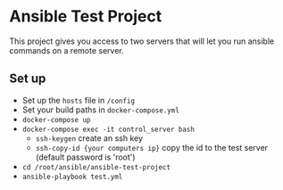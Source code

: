 # Ansible Test Project
This project gives you access to two servers that will let you 
run ansible commands on a remote server.

## Set up
- Set up the `hosts` file in `/config`
- Set your build paths in `docker-compose.yml`
- `docker-compose up`
- `docker-compose exec -it control_server bash`
    - `ssh-keygen` create an ssh key
    - `ssh-copy-id {your computers ip}` copy the id to the test server (default password is 'root')
- `cd /root/ansible/ansible-test-project`
- `ansible-playbook test.yml`
